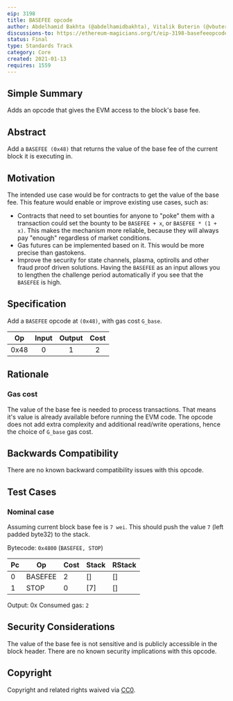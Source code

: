 ```yaml
---
eip: 3198
title: BASEFEE opcode
author: Abdelhamid Bakhta (@abdelhamidbakhta), Vitalik Buterin (@vbuterin)
discussions-to: https://ethereum-magicians.org/t/eip-3198-basefeeopcode/5162
status: Final
type: Standards Track
category: Core
created: 2021-01-13
requires: 1559
---
```


## Simple Summary
Adds an opcode that gives the EVM access to the block's base fee.

## Abstract

Add a `BASEFEE (0x48)` that returns the value of the base fee of the current block it is executing in.

## Motivation
The intended use case would be for contracts to get the value of the base fee. This feature would enable or improve existing use cases, such as:
- Contracts that need to set bounties for anyone to "poke" them with a transaction could set the bounty to be `BASEFEE + x`, or `BASEFEE * (1 + x)`. This makes the mechanism more reliable, because they will always pay "enough" regardless of market conditions.
- Gas futures can be implemented based on it. This would be more precise than gastokens.
- Improve the security for state channels, plasma, optirolls and other fraud proof driven solutions. Having the `BASEFEE` as an input allows you to lengthen the challenge period automatically if you see that the `BASEFEE` is high.

## Specification
Add a `BASEFEE` opcode at `(0x48)`, with gas cost `G_base`.

|  Op  	| Input 	| Output 	| Cost 	|
|:----:	|:-----:	|:------:	|:----:	|
| 0x48 	|   0   	|    1   	|   2  	|

## Rationale

### Gas cost
The value of the base fee is needed to process transactions. That means it's value is already available before running the EVM code.
The opcode does not add extra complexity and additional read/write operations, hence the choice of `G_base` gas cost.

## Backwards Compatibility
There are no known backward compatibility issues with this opcode.

## Test Cases

### Nominal case
Assuming current block base fee is `7 wei`.
This should push the value `7` (left padded byte32) to the stack.

Bytecode: `0x4800` (`BASEFEE, STOP`)

|  Pc   |      Op     | Cost |   Stack   |   RStack  |
|-------|-------------|------|-----------|-----------|
|    0  |    BASEFEE  |    2 |        [] |        [] |
|    1  |    STOP     |    0 |       [7] |        [] |

Output: 0x
Consumed gas: `2`

## Security Considerations
The value of the base fee is not sensitive and is publicly accessible in the block header. There are no known security implications with this opcode.

## Copyright
Copyright and related rights waived via [CC0](../CC0).
